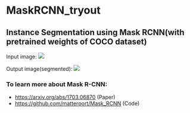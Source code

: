 # MaskRCNN_tryout
## Instance Segmentation using Mask RCNN(with pretrained weights of COCO dataset)
Input image:
![](https://github.com/infini8-13/MaskRCNN_tryout/blob/master/images/sample_pose_lockdown.png)

Output image(segmented):
![](https://github.com/infini8-13/MaskRCNN_tryout/blob/master/images/sample_pose_lockdown.png?raw=true)
 

### To learn more about Mask R-CNN:
* https://arxiv.org/abs/1703.06870 (Paper)
* https://github.com/matterport/Mask_RCNN (Code)


